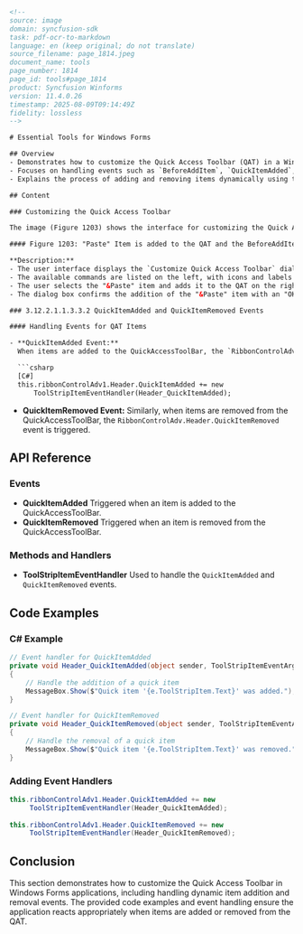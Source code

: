```html
<!--
source: image
domain: syncfusion-sdk
task: pdf-ocr-to-markdown
language: en (keep original; do not translate)
source_filename: page_1814.jpeg
document_name: tools
page_number: 1814
page_id: tools#page_1814
product: Syncfusion Winforms
version: 11.4.0.26
timestamp: 2025-08-09T09:14:49Z
fidelity: lossless
-->

# Essential Tools for Windows Forms

## Overview
- Demonstrates how to customize the Quick Access Toolbar (QAT) in a Windows Forms application.
- Focuses on handling events such as `BeforeAddItem`, `QuickItemAdded`, and `QuickItemRemoved`.
- Explains the process of adding and removing items dynamically using the Ribbon toolbar.

## Content

### Customizing the Quick Access Toolbar

The image (Figure 1203) shows the interface for customizing the Quick Access Toolbar. The process involves selecting an item from the list on the left and adding it to the QAT on the right. The `BeforeAddItem` event is triggered just before an item is added.

#### Figure 1203: "Paste" Item is added to the QAT and the BeforeAddItem Event is Handled just before adding the Item

**Description:**
- The user interface displays the `Customize Quick Access Toolbar` dialog.
- The available commands are listed on the left, with icons and labels such as "&New," "&Open," "&Save," "&Print," "Cut," "&Copy," "&Paste," and "Help."
- The user selects the "&Paste" item and adds it to the QAT on the right.
- The dialog box confirms the addition of the "&Paste" item with an "OK" button.

### 3.12.2.1.1.3.3.2 QuickItemAdded and QuickItemRemoved Events

#### Handling Events for QAT Items

- **QuickItemAdded Event:**
  When items are added to the QuickAccessToolBar, the `RibbonControlAdv.Header.QuickItemAdded` event is triggered.

  ```csharp
  [C#]
  this.ribbonControlAdv1.Header.QuickItemAdded += new 
      ToolStripItemEventHandler(Header_QuickItemAdded);
  ```

- **QuickItemRemoved Event:**
  Similarly, when items are removed from the QuickAccessToolBar, the `RibbonControlAdv.Header.QuickItemRemoved` event is triggered.

## API Reference

### Events
- **QuickItemAdded**
  Triggered when an item is added to the QuickAccessToolBar.
- **QuickItemRemoved**
  Triggered when an item is removed from the QuickAccessToolBar.

### Methods and Handlers
- **ToolStripItemEventHandler**
  Used to handle the `QuickItemAdded` and `QuickItemRemoved` events.

## Code Examples

### C# Example
```csharp
// Event handler for QuickItemAdded
private void Header_QuickItemAdded(object sender, ToolStripItemEventArgs e)
{
    // Handle the addition of a quick item
    MessageBox.Show($"Quick item '{e.ToolStripItem.Text}' was added.");
}

// Event handler for QuickItemRemoved
private void Header_QuickItemRemoved(object sender, ToolStripItemEventArgs e)
{
    // Handle the removal of a quick item
    MessageBox.Show($"Quick item '{e.ToolStripItem.Text}' was removed.");
}
```

### Adding Event Handlers
```csharp
this.ribbonControlAdv1.Header.QuickItemAdded += new 
     ToolStripItemEventHandler(Header_QuickItemAdded);
     
this.ribbonControlAdv1.Header.QuickItemRemoved += new 
     ToolStripItemEventHandler(Header_QuickItemRemoved);
```

## Conclusion
This section demonstrates how to customize the Quick Access Toolbar in Windows Forms applications, including handling dynamic item addition and removal events. The provided code examples and event handling ensure the application reacts appropriately when items are added or removed from the QAT.

<!-- tags: [Windows Forms, Quick Access Toolbar, RibbonControlAdv, Events, Customization, QAT, Syncfusion Windows Forms, version: 11.4.0.26] keywords: [Windows Forms, QAT, RibbonControlAdv, QuickItemAdded, QuickItemRemoved, ToolStripItemEventArgs, ToolStripItemEventHandler, customization, event handling, WinForms] -->
```
